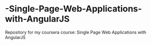 # -Single-Page-Web-Applications-with-AngularJS
Repository for my coursera course: Single Page Web Applications with AngularJS 
